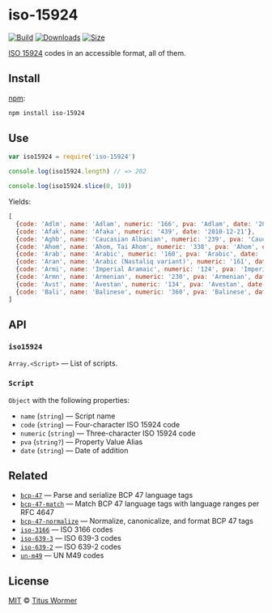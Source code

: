 # iso-15924

[![Build][build-badge]][build]
[![Downloads][downloads-badge]][downloads]
[![Size][size-badge]][size]

[ISO 15924][iso] codes in an accessible format, all of them.

## Install

[npm][]:

```sh
npm install iso-15924
```

## Use

```js
var iso15924 = require('iso-15924')

console.log(iso15924.length) // => 202

console.log(iso15924.slice(0, 10))
```

Yields:

```js
[
  {code: 'Adlm', name: 'Adlam', numeric: '166', pva: 'Adlam', date: '2016-12-05'},
  {code: 'Afak', name: 'Afaka', numeric: '439', date: '2010-12-21'},
  {code: 'Aghb', name: 'Caucasian Albanian', numeric: '239', pva: 'Caucasian_Albanian', date: '2014-11-15'},
  {code: 'Ahom', name: 'Ahom, Tai Ahom', numeric: '338', pva: 'Ahom', date: '2015-07-07'},
  {code: 'Arab', name: 'Arabic', numeric: '160', pva: 'Arabic', date: '2004-05-01'},
  {code: 'Aran', name: 'Arabic (Nastaliq variant)', numeric: '161', date: '2014-11-15'},
  {code: 'Armi', name: 'Imperial Aramaic', numeric: '124', pva: 'Imperial_Aramaic', date: '2009-06-01'},
  {code: 'Armn', name: 'Armenian', numeric: '230', pva: 'Armenian', date: '2004-05-01'},
  {code: 'Avst', name: 'Avestan', numeric: '134', pva: 'Avestan', date: '2009-06-01'},
  {code: 'Bali', name: 'Balinese', numeric: '360', pva: 'Balinese', date: '2006-10-10'}
]
```

## API

### `iso15924`

`Array.<Script>` — List of scripts.

### `Script`

`Object` with the following properties:

*   `name` (`string`) — Script name
*   `code` (`string`) — Four-character ISO 15924 code
*   `numeric` (`string`) — Three-character ISO 15924 code
*   `pva` (`string?`) — Property Value Alias
*   `date` (`string`) — Date of addition

## Related

*   [`bcp-47`](https://github.com/wooorm/bcp-47)
    — Parse and serialize BCP 47 language tags
*   [`bcp-47-match`](https://github.com/wooorm/bcp-47-match)
    — Match BCP 47 language tags with language ranges per RFC 4647
*   [`bcp-47-normalize`](https://github.com/wooorm/bcp-47-normalize)
    — Normalize, canonicalize, and format BCP 47 tags
*   [`iso-3166`](https://github.com/wooorm/iso-3166)
    — ISO 3166 codes
*   [`iso-639-3`](https://github.com/wooorm/iso-639-3)
    — ISO 639-3 codes
*   [`iso-639-2`](https://github.com/wooorm/iso-639-2)
    — ISO 639-2 codes
*   [`un-m49`](https://github.com/wooorm/un-m49)
    — UN M49 codes

## License

[MIT][license] © [Titus Wormer][author]

<!-- Definition -->

[build-badge]: https://img.shields.io/travis/wooorm/iso-15924.svg

[build]: https://travis-ci.org/wooorm/iso-15924

[downloads-badge]: https://img.shields.io/npm/dm/iso-15924.svg

[downloads]: https://www.npmjs.com/package/iso-15924

[size-badge]: https://img.shields.io/bundlephobia/minzip/iso-15924.svg

[size]: https://bundlephobia.com/result?p=iso-15924

[npm]: https://docs.npmjs.com/cli/install

[license]: license

[author]: https://wooorm.com

[iso]: https://unicode.org/iso15924/
